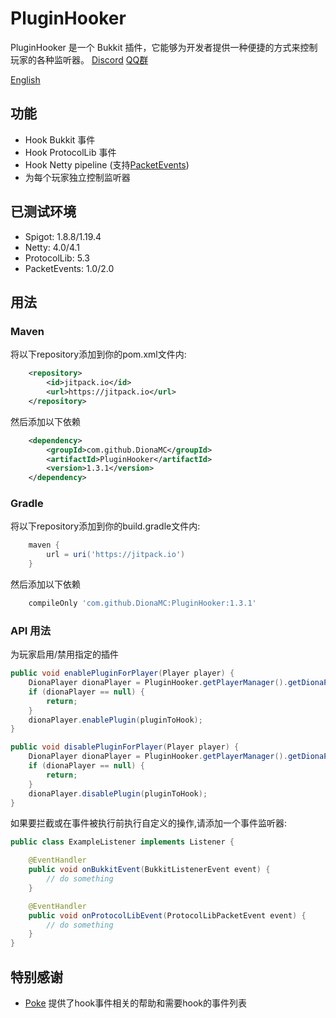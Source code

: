 # PluginHooker

PluginHooker 是一个 Bukkit 插件，它能够为开发者提供一种便捷的方式来控制玩家的各种监听器。
[Discord](https://discord.gg/fdmkfts)
[QQ群](https://jq.qq.com/?_wv=1027&k=dhEQrZZW)

[English](README.md)

## 功能

* Hook Bukkit 事件
* Hook ProtocolLib 事件
* Hook Netty pipeline (支持[PacketEvents](https://github.com/retrooper/packetevents))
* 为每个玩家独立控制监听器

## 已测试环境

* Spigot: 1.8.8/1.19.4
* Netty: 4.0/4.1
* ProtocolLib: 5.3
* PacketEvents: 1.0/2.0

## 用法

### Maven
将以下repository添加到你的pom.xml文件内:

```xml
    <repository>
        <id>jitpack.io</id>
        <url>https://jitpack.io</url>
    </repository>
```

然后添加以下依赖

```xml
    <dependency>
        <groupId>com.github.DionaMC</groupId>
        <artifactId>PluginHooker</artifactId>
        <version>1.3.1</version>
    </dependency>
```
### Gradle
将以下repository添加到你的build.gradle文件内:
```groovy
    maven {
        url = uri('https://jitpack.io')
    }
```

然后添加以下依赖

```groovy
    compileOnly 'com.github.DionaMC:PluginHooker:1.3.1'
```

### API 用法

为玩家启用/禁用指定的插件

```java
public void enablePluginForPlayer(Player player) {
    DionaPlayer dionaPlayer = PluginHooker.getPlayerManager().getDionaPlayer(player);
    if (dionaPlayer == null) {
        return;
    }
    dionaPlayer.enablePlugin(pluginToHook);
}

public void disablePluginForPlayer(Player player) {
    DionaPlayer dionaPlayer = PluginHooker.getPlayerManager().getDionaPlayer(player);
    if (dionaPlayer == null) {
        return;
    }
    dionaPlayer.disablePlugin(pluginToHook);
}
```

如果要拦截或在事件被执行前执行自定义的操作,请添加一个事件监听器:
```java
public class ExampleListener implements Listener {

    @EventHandler
    public void onBukkitEvent(BukkitListenerEvent event) {
        // do something
    }

    @EventHandler
    public void onProtocolLibEvent(ProtocolLibPacketEvent event) {
        // do something
    }
}
```

## 特别感谢

* [Poke](https://github.com/Pokemonplatin) 提供了hook事件相关的帮助和需要hook的事件列表
